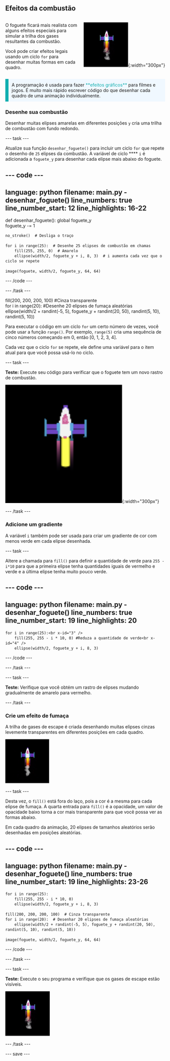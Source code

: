 ## Efeitos da combustão

<div style="display: flex; flex-wrap: wrap">
<div style="flex-basis: 200px; flex-grow: 1; margin-right: 15px;">

O foguete ficará mais realista com alguns efeitos especiais para simular a trilha dos gases resultantes da combustão. 

Você pode criar efeitos legais usando um ciclo `for` para desenhar muitas formas em cada quadro.

</div>
<div>

![O foguete no meio do voo com uma trilha de combustão.](images/flying_rocket.gif){:width="300px"}

</div>
</div>

<p style="border-left: solid; border-width:10px; border-color: #0faeb0; background-color: aliceblue; padding: 10px;">
A programação é usada para fazer <span style="color: #0faeb0">**efeitos gráficos**</span> para filmes e jogos. É muito mais rápido escrever código do que desenhar cada quadro de uma animação individualmente. </p>

### Desenhe sua combustão

Desenhar muitas elipses amarelas em diferentes posições `y` cria uma trilha de combustão com fundo redondo.

--- task ---

Atualize sua função `desenhar_foguete()` para incluir um ciclo `for` que repete o desenho de `25` elipses da combustão. A variável de ciclo **** `i` é adicionada a `foguete_y` para desenhar cada elipse mais abaixo do foguete.

--- code ---
---
language: python filename: main.py - desenhar_foguete() line_numbers: true line_number_start: 12
line_highlights: 16-22
---

def desenhar_foguete(): global foguete_y   
foguete_y -= 1   

    no_stroke()  # Desliga o traço
    
    for i in range(25):  # Desenhe 25 elipses de combustão em chamas   
        fill(255, 255, 0)  # Amarelo   
        ellipse(width/2, foguete_y + i, 8, 3)  # i aumenta cada vez que o ciclo se repete    
    
    image(foguete, width/2, foguete_y, 64, 64)


--- /code ---

--- /task ---

fill(200, 200, 200, 100) #Cinza transparente   
for i in range(20): #Desenhe 20 elipses de fumaça aleatórias    
ellipse(width/2 + randint(-5, 5), foguete_y + randint(20, 50), randint(5, 10), randint(5, 10))

Para executar o código em um ciclo `for` um certo número de vezes, você pode usar a função `range()`. Por exemplo, `range(5)` cria uma sequência de cinco números começando em 0, então [0, 1, 2, 3, 4].

Cada vez que o ciclo `for` se repete, ele define uma variável para o item atual para que você possa usá-lo no ciclo.

--- task ---

**Teste:** Execute seu código para verificar que o foguete tem um novo rastro de combustão.

![Uma vista de perto do foguete com uma trilha de combustão.](images/rocket_exhaust.png){:width="300px"}

--- /task ---

### Adicione um gradiente

A variável `i` também pode ser usada para criar um gradiente de cor com menos verde em cada elipse desenhada.

--- task ---

Altere a chamada para `fill()` para definir a quantidade de verde para `255 - i*10` para que a primeira elipse tenha quantidades iguais de vermelho e verde e a última elipse tenha muito pouco verde.

--- code ---
---
language: python filename: main.py - desenhar_foguete() line_numbers: true line_number_start: 19
line_highlights: 20
---

    for i in range(25):<br x-id="3" />
        fill(255, 255 - i * 10, 0) #Reduza a quantidade de verde<br x-id="4" />
        ellipse(width/2, foguete_y + i, 8, 3)

--- /code ---

--- /task ---

--- task ---

**Teste:** Verifique que você obtém um rastro de elipses mudando gradualmente de amarelo para vermelho.

--- /task ---

### Crie um efeito de fumaça

A trilha de gases de escape é criada desenhando muitas elipses cinzas levemente transparentes em diferentes posições em cada quadro.

![Uma animação lenta do efeito de fumaça.](images/rocket_smoke.gif)

--- task ---

Desta vez, o `fill()` está fora do laço, pois a cor é a mesma para cada elipse de fumaça. A quarta entrada para `fill()` é a opacidade, um valor de opacidade baixo torna a cor mais transparente para que você possa ver as formas abaixo.

Em cada quadro da animação, 20 elipses de tamanhos aleatórios serão desenhadas em posições aleatórias.

--- code ---
---
language: python filename: main.py - desenhar_foguete() line_numbers: true line_number_start: 19
line_highlights: 23-26
---

    for i in range(25):  
        fill(255, 255 - i * 10, 0)   
        ellipse(width/2, foguete_y + i, 8, 3)    
    
    fill(200, 200, 200, 100)  # Cinza transparente   
    for i in range(20):  # Desenhar 20 elipses de fumaça aleatórias    
        ellipse(width/2 + randint(-5, 5), foguete_y + randint(20, 50), randint(5, 10), randint(5, 10))    
    
    image(foguete, width/2, foguete_y, 64, 64)

--- /code ---

--- /task ---

--- task ---

**Teste:** Execute o seu programa e verifique que os gases de escape estão visíveis.

![Uma vista de perto do foguete e da trilha de exaustão com fumaça adicional.](images/rocket_exhaust_circles.gif)

--- /task ---

--- save ---
